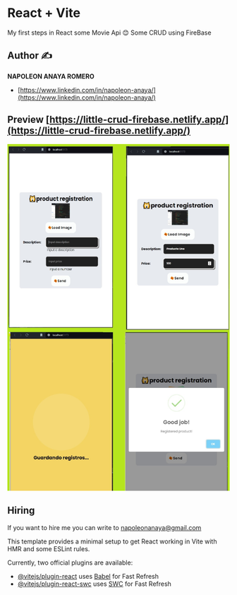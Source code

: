 # React + Vite

My first steps in React some Movie Api 😊
Some CRUD using FireBase

## Author ✍

**NAPOLEON ANAYA ROMERO**
-	[https://www.linkedin.com/in/napoleon-anaya/](https://www.linkedin.com/in/napoleon-anaya/)

## Preview  [https://little-crud-firebase.netlify.app/](https://little-crud-firebase.netlify.app/)
![..](https://github.com/alucart2005/15-firebase-storage-form/blob/main/src/assets/preview.jpg)

## Hiring 
If you want to hire me you can write to napoleonanaya@gmail.com



This template provides a minimal setup to get React working in Vite with HMR and some ESLint rules.

Currently, two official plugins are available:

- [@vitejs/plugin-react](https://github.com/vitejs/vite-plugin-react/blob/main/packages/plugin-react/README.md) uses [Babel](https://babeljs.io/) for Fast Refresh
- [@vitejs/plugin-react-swc](https://github.com/vitejs/vite-plugin-react-swc) uses [SWC](https://swc.rs/) for Fast Refresh
